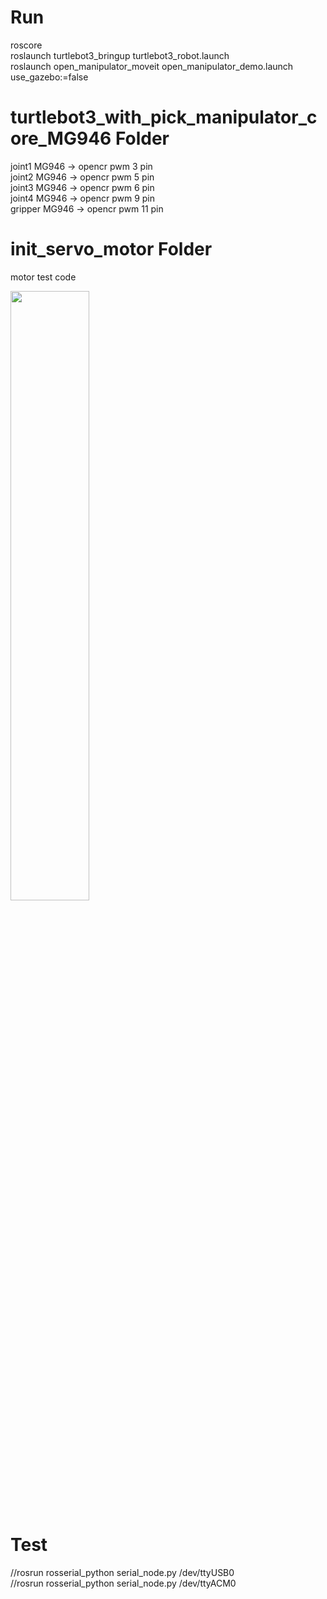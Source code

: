 # Run  
roscore  
roslaunch turtlebot3_bringup turtlebot3_robot.launch  
roslaunch open_manipulator_moveit open_manipulator_demo.launch use_gazebo:=false  

# turtlebot3_with_pick_manipulator_core_MG946 Folder
joint1 MG946 -> opencr pwm 3 pin  
joint2 MG946 -> opencr pwm 5 pin  
joint3 MG946 -> opencr pwm 6 pin  
joint4 MG946 -> opencr pwm 9 pin  
gripper MG946 -> opencr pwm 11 pin  

# init_servo_motor Folder
motor test code

<img src="http://emanual.robotis.com/assets/images/parts/controller/opencr10/exam_pwm_01.png" width="50%" height="50%">  


# Test  
//rosrun rosserial_python serial_node.py /dev/ttyUSB0  
//rosrun rosserial_python serial_node.py /dev/ttyACM0  

